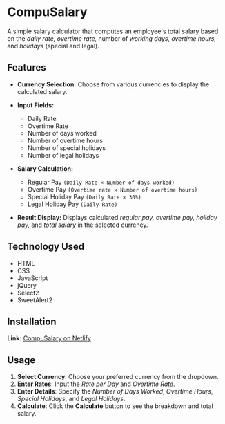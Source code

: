 # CompuSalary
A simple salary calculator that computes an employee's total salary based on the *daily rate, overtime rate,* number of *working days, overtime hours,* and *holidays* (special and legal).

## Features 
- **Currency Selection:** Choose from various currencies to display the calculated salary.
- **Input Fields:**
  - Daily Rate  
  - Overtime Rate
  - Number of days worked 
  - Number of overtime hours 
  - Number of special holidays
  - Number of legal holidays
       
- **Salary Calculation:**
  - Regular Pay `(Daily Rate × Number of days worked)`
  - Overtime Pay `(Overtime rate × Number of overtime hours)`
  - Special Holiday Pay `(Daily Rate × 30%)`
  - Legal Holiday Pay `(Daily Rate)`
      
- **Result Display:** Displays calculated *regular pay, overtime pay, holiday pay,* and *total salary* in the selected currency.

## Technology Used
- HTML
- CSS
- JavaScript 
- jQuery
- Select2
- SweetAlert2

## Installation 
**Link:** [CompuSalary on Netlify](https://compusalary.netlify.app)

## Usage 
1. **Select Currency**: Choose your preferred currency from the dropdown.
2. **Enter Rates**: Input the *Rate per Day* and *Overtime Rate*.
3. **Enter Details**: Specify the *Number of Days Worked*, *Overtime Hours*, *Special Holidays*, and *Legal Holidays*.
4. **Calculate**: Click the **Calculate** button to see the breakdown and total salary.
